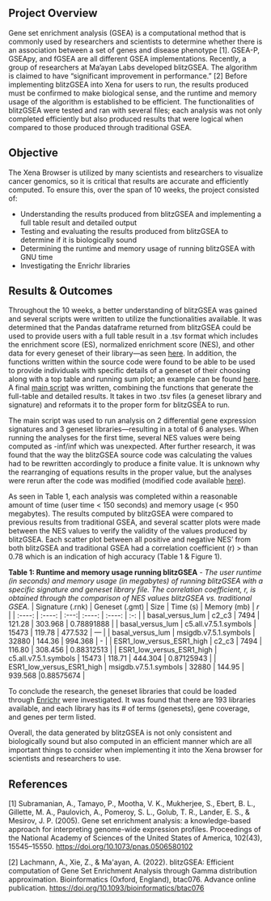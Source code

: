 ## Project Overview
Gene set enrichment analysis (GSEA) is a computational method that is commonly used by researchers and scientists to determine whether there is an association between a set of genes and disease phenotype [1]. GSEA-P, GSEApy, and fGSEA are all different GSEA implementations. Recently, a group of researchers at Ma’ayan Labs developed blitzGSEA. The algorithm is claimed to have “significant improvement in performance.” [2] Before implementing blitzGSEA into Xena for users to run, the results produced must be confirmed to make biological sense, and the runtime and memory usage of the algorithm is established to be efficient. The functionalities of blitzGSEA were tested and ran with several files; each analysis was not only completed efficiently but also produced results that were logical when compared to those produced through traditional GSEA. 
## Objective
The Xena Browser is utilized by many scientists and researchers to visualize cancer genomics,  so it is critical that results are accurate and efficiently computed. To ensure this, over the span of 10 weeks, the project consisted of: 
* Understanding the results produced from blitzGSEA and implementing a full table result and detailed output 
* Testing and evaluating the results produced from blitzGSEA to determine if it is biologically sound
* Determining the runtime and memory usage of running blitzGSEA with GNU time
* Investigating the Enrichr libraries 

## Results & Outcomes
Throughout the 10 weeks, a better understanding of blitzGSEA was gained and several scripts were written to utilize the functionalities available. It was determined that the Pandas dataframe returned from blitzGSEA could be used to provide users with a full table result in a .tsv format which includes the enrichment score (ES), normalized enrichment score (NES), and other data for every geneset of their library—as seen [here](https://github.com/callylin/xena_blitzGSEA/tree/main/results). In addition, the functions written within the source code were found to be able to be used to provide individuals with specific details of a geneset of their choosing along with a top table and running sum plot; an example can be found [here](https://github.com/callylin/xena_blitzGSEA/tree/main/results/detailed_output). A final [main script](https://github.com/callylin/xena_blitzGSEA/blob/main/scripts/main.py) was written, combining the functions that generate the full-table and detailed results. It takes in two .tsv files (a geneset library and signature) and reformats it to the proper form for blitzGSEA to run.

The main script was used to run analysis on 2 differential gene expression signatures and 3 geneset libraries—resulting in a total of 6 analyses. When running the analyses for the first time, several NES values were being computed as -inf/inf which was unexpected. After further research, it was found that the way the blitzGSEA source code was calculating the values had to be rewritten accordingly to produce a finite value. It is unknown why the rearranging of equations results in the proper value, but the analyses were rerun after the code was modified (modified code available [here](https://github.com/callylin/blitzgsea)). 

As seen in Table 1, each analysis was completed within a reasonable amount of time (user time < 150 seconds) and memory usage (< 950 megabytes). The results computed by blitzGSEA were compared to previous results from traditional GSEA, and several scatter plots were made between the NES values to verify the validity of the values produced by blitzGSEA. Each scatter plot between all positive and negative NES’ from both blitzGSEA and traditional GSEA had a correlation coefficient (r) > than 0.78 which is an indication of high accuracy (Table 1 & Figure 1). 

**Table 1: Runtime and memory usage running blitzGSEA** - *The user runtime (in seconds) and memory usage (in megabytes) of running blitzGSEA with a specific signature and geneset library file. The correlation coefficient, r, is obtained through the comparison of NES values blitzGSEA vs. traditional GSEA.*
| Signature (.rnk) | Geneset (.gmt) | Size | Time (s) | Memory (mb) | *r* |
|      :----:      |     :----:     | :---:|  :----:  |   :----:    | :-: |
| basal_versus_lum |      c2_c3     | 7494 | 121.28 | 303.968 | 0.78891888 |
| basal_versus_lum | c5.all.v7.5.1.symbols | 15473 | 119.78 | 477.532 | — |
| basal_versus_lum | msigdb.v7.5.1.symbols | 32880 | 144.36 | 994.368 | - |
| ESR1_low_versus_ESR1_high |      c2_c3     | 7494 | 116.80 | 308.456 | 0.88312513 |
| ESR1_low_versus_ESR1_high | c5.all.v7.5.1.symbols | 15473 | 118.71 | 444.304 | 0.87125943 |
| ESR1_low_versus_ESR1_high | msigdb.v7.5.1.symbols | 32880 | 144.95 | 939.568 |0.88575674 |

To conclude the research, the geneset libraries that could be loaded through [Enrichr](https://maayanlab.cloud/Enrichr/) were investigated. It was found that there are 193 libraries available, and each library has its # of terms (genesets), gene coverage, and genes per term listed. 

Overall, the data generated by blitzGSEA is not only consistent and biologically sound but also computed in an efficient manner which are all important things to consider when implementing it into the Xena browser for scientists and researchers to use. 

## References
[1] Subramanian, A., Tamayo, P., Mootha, V. K., Mukherjee, S., Ebert, B. L., Gillette, M. A., Paulovich, A., Pomeroy, S. L., Golub, T. R., Lander, E. S., & Mesirov, J. P. (2005). Gene set enrichment analysis: a knowledge-based approach for interpreting genome-wide expression profiles. Proceedings of the National Academy of Sciences of the United States of America, 102(43), 15545–15550. https://doi.org/10.1073/pnas.0506580102 

[2] Lachmann, A., Xie, Z., & Ma'ayan, A. (2022). blitzGSEA: Efficient computation of Gene Set Enrichment Analysis through Gamma distribution approximation. Bioinformatics (Oxford, England), btac076. Advance online publication. https://doi.org/10.1093/bioinformatics/btac076 
